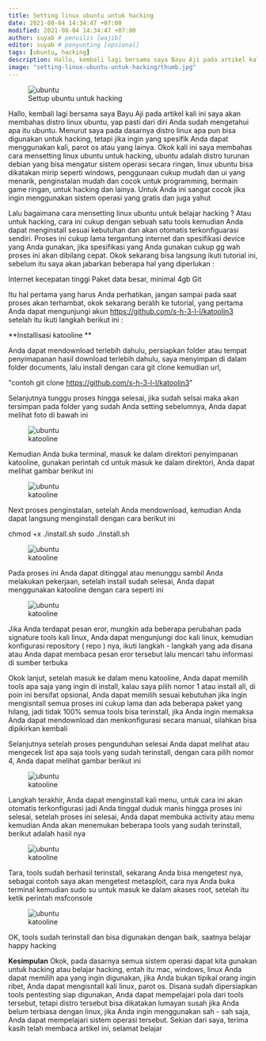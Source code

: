 ```yaml
---
title: Setting linux ubuntu untuk hacking
date: 2021-08-04 14:34:47 +07:00
modified: 2021-08-04 14:34:47 +07:00
author: suyab # penuilis [wajib]
editor: suyab # penyunting [opsional]
tags: [ubuntu, hacking]
description: Hallo, kembali lagi bersama saya Bayu Aji pada artikel kali ini saya akan membahas distro linux ubuntu, yap pasti dari diri Anda sudah mengetahui apa itu ubuntu. Menurut saya pada dasarnya distro linux apa pun bisa digunakan untuk hacking, tetapi jika ingin yang spesifik Anda dapat menggunakan kali, parot os atau yang lainya. Okok kali ini saya membahas cara mensetting linux ubuntu untuk hacking, ubuntu adalah distro turunan debian yang bisa mengatur sistem operasi secara ringan, linux ubuntu bisa dikatakan mirip seperti windows, penggunaan cukup mudah dan ui yang menarik, penginstalan mudah dan cocok untuk programming, bermain game ringan, untuk hacking dan lainya. Untuk Anda ini sangat cocok jika ingin menggunakan sistem operasi yang gratis dan juga yahut
image: "setting-linux-ubuntu-untuk-hacking/thumb.jpg"
---
```



<figure>
<img src="/setting-linux-ubuntu-untuk-hacking/thumb.jpg" alt="ubuntu">
<figcaption>Settup ubuntu untuk hacking</figcaption>
</figure>

Hallo, kembali lagi bersama saya Bayu Aji pada artikel kali ini saya akan membahas distro linux ubuntu, yap pasti dari diri Anda sudah mengetahui apa itu ubuntu. Menurut saya pada dasarnya distro linux apa pun bisa digunakan untuk hacking, tetapi jika ingin yang spesifik Anda dapat menggunakan kali, parot os atau yang lainya. Okok kali ini saya membahas cara mensetting linux ubuntu untuk hacking, ubuntu adalah distro turunan debian yang bisa mengatur sistem operasi secara ringan, linux ubuntu bisa dikatakan mirip seperti windows, penggunaan cukup mudah dan ui yang menarik, penginstalan mudah dan cocok untuk programming, bermain game ringan, untuk hacking dan lainya. Untuk Anda ini sangat cocok jika ingin menggunakan sistem operasi yang gratis dan juga yahut





Lalu bagaimana cara mensetting linux ubuntu untuk belajar hacking ? Atau untuk hacking, cara ini cukup dengan sebuah satu tools kemudian Anda dapat menginstall sesuai kebutuhan dan akan otomatis terkonfiguarasi sendiri. Proses ini cukup lama tergantung internet dan spesifikasi device yang Anda gunakan, jika spesifikasi yang Anda gunakan cukup gg wah proses ini akan dibilang cepat. Okok sekarang bisa langsung ikuti tutorial ini, sebelum itu saya akan jabarkan beberapa hal yang diperlukan : 

Internet kecepatan tinggi 
Paket data besar, minimal 4gb 
Git

Itu hal pertama yang harus Anda perhatikan, jangan sampai pada saat proses akan terhambat, okok sekarang beralih ke tutorial, yang pertama Anda dapat mengunjungi akun https://github.com/s-h-3-l-l/katoolin3   setelah itu ikuti langkah berikut ini : 


**Installisasi katooline **

Anda dapat mendownload terlebih dahulu, persiapkan folder atau tempat penyimapanan hasil download terlebih dahulu, saya menyimpan di dalam folder documents, lalu  install dengan cara git clone kemudian url, 

"contoh git clone https://github.com/s-h-3-l-l/katoolin3" 


Selanjutnya tunggu proses hingga selesai, jika sudah selsai maka akan tersimpan pada folder yang sudah Anda setting sebelumnya, Anda dapat melihat foto di bawah ini 

<figure>
<img src="/setting-linux-ubuntu-untuk-hacking/1.png" alt="ubuntu">
<figcaption>katooline</figcaption>
</figure>

Kemudian Anda buka terminal, masuk ke dalam direktori penyimpanan katooline, gunakan perintah cd untuk masuk ke dalam direktori, Anda dapat melihat gambar berikut ini 

<figure>
<img src="/setting-linux-ubuntu-untuk-hacking/2.png" alt="ubuntu">
<figcaption>katooline</figcaption>
</figure>

Next proses penginstalan, setelah Anda mendownload, kemudian Anda dapat langsung menginstall dengan cara berikut ini 


chmod +x ./install.sh
sudo ./install.sh

<figure>
<img src="/setting-linux-ubuntu-untuk-hacking/3.png" alt="ubuntu">
<figcaption>katooline</figcaption>
</figure>

Pada proses ini Anda dapat ditinggal atau menunggu sambil Anda melakukan pekerjaan, setelah install sudah  selesai, Anda dapat menggunakan katooline dengan cara seperti ini 

<figure>
<img src="/setting-linux-ubuntu-untuk-hacking/4.png" alt="ubuntu">
<figcaption>katooline</figcaption>
</figure>

Jika Anda terdapat pesan eror, mungkin ada beberapa perubahan pada signature tools kali linux, Anda dapat mengunjungi doc kali linux, kemudian konfigurasi repository ( repo ) nya, ikuti langkah - langkah yang ada disana atau Anda dapat membaca pesan eror tersebut lalu mencari tahu informasi di sumber terbuka  


Okok lanjut, setelah masuk ke dalam menu katooline, Anda dapat memilih tools apa saja yang ingin di install, kalau saya pilih nomor 1 atau install all, di poin ini bersifat opsional, Anda dapat memilih sesuai kebutuhan jika ingin mengisntall semua proses ini cukup lama dan ada beberapa paket yang hilang, jadi tidak 100% semua tools bisa terinstall, jika Anda ingin memaksa Anda dapat mendownload dan menkonfigurasi secara manual, silahkan bisa dipikirkan kembali

Selanjutnya setelah proses pengunduhan selesai Anda dapat melihat atau mengecek list apa saja tools yang sudah terinstall, dengan cara pilih nomor 4, Anda dapat melihat gambar berikut ini 

<figure>
<img src="/setting-linux-ubuntu-untuk-hacking/5.png" alt="ubuntu">
<figcaption>katooline</figcaption>
</figure>

Langkah terakhir, Anda dapat menginstall kali menu, untuk cara ini akan otomatis terkonfigurasi jadi Anda tinggal duduk manis hingga proses ini selesai, setelah proses ini selesai, Anda dapat membuka activity atau menu kemudian Anda akan menemukan beberapa tools yang sudah terinstall, berikut adalah hasil nya 

<figure>
<img src="/setting-linux-ubuntu-untuk-hacking/6.png" alt="ubuntu">
<figcaption>katooline</figcaption>
</figure>

Tara, tools sudah berhasil terinstall, sekarang Anda bisa mengetest nya, sebagai contoh saya akan mengetest metasploit, cara nya Anda buka terminal kemudian sudo su untuk masuk ke dalam akases root, setelah itu ketik perintah msfconsole 

<figure>
<img src="/setting-linux-ubuntu-untuk-hacking/7.png" alt="ubuntu">
<figcaption>katooline</figcaption>
</figure>

OK, tools sudah terinstall dan bisa digunakan dengan baik, saatnya belajar happy hacking 


**Kesimpulan** 
Okok, pada dasarnya semua sistem operasi dapat kita gunakan untuk hacking atau belajar hacking, entah itu mac, windows, linux Anda dapat memilih apa yang ingin digunakan, jika Anda bukan tipikal orang ingin ribet, Anda dapat mengisntall kali linux, parot os. Disana sudah dipersiapkan tools pentesting siap digunakan, Anda dapat mempelajari pola dari tools tersebut, tetapi distro tersebut bisa dikatakan lumayan susah jika Anda belum terbiasa dengan linux, jika Anda ingin menggunakan sah - sah saja, Anda dapat mempelajari sistem operasi tersebut. Sekian dari saya, terima kasih telah membaca artikel ini, selamat belajar 

